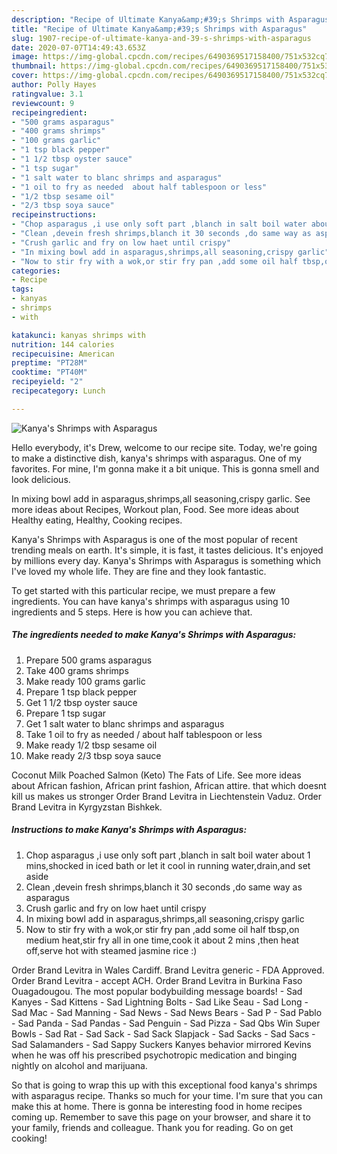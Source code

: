 ```yaml
---
description: "Recipe of Ultimate Kanya&amp;#39;s Shrimps with Asparagus"
title: "Recipe of Ultimate Kanya&amp;#39;s Shrimps with Asparagus"
slug: 1907-recipe-of-ultimate-kanya-and-39-s-shrimps-with-asparagus
date: 2020-07-07T14:49:43.653Z
image: https://img-global.cpcdn.com/recipes/6490369517158400/751x532cq70/kanyas-shrimps-with-asparagus-recipe-main-photo.jpg
thumbnail: https://img-global.cpcdn.com/recipes/6490369517158400/751x532cq70/kanyas-shrimps-with-asparagus-recipe-main-photo.jpg
cover: https://img-global.cpcdn.com/recipes/6490369517158400/751x532cq70/kanyas-shrimps-with-asparagus-recipe-main-photo.jpg
author: Polly Hayes
ratingvalue: 3.1
reviewcount: 9
recipeingredient:
- "500 grams asparagus"
- "400 grams shrimps"
- "100 grams garlic"
- "1 tsp black pepper"
- "1 1/2 tbsp oyster sauce"
- "1 tsp sugar"
- "1 salt water to blanc shrimps and asparagus"
- "1 oil to fry as needed  about half tablespoon or less"
- "1/2 tbsp sesame oil"
- "2/3 tbsp soya sauce"
recipeinstructions:
- "Chop asparagus ,i use only soft part ,blanch in salt boil water about 1 mins,shocked in iced bath or let it cool in running water,drain,and set aside"
- "Clean ,devein fresh shrimps,blanch it 30 seconds ,do same way as asparagus"
- "Crush garlic and fry on low haet until crispy"
- "In mixing bowl add in asparagus,shrimps,all seasoning,crispy garlic"
- "Now to stir fry with a wok,or stir fry pan ,add some oil half tbsp,on medium heat,stir fry all in one time,cook it about 2  mins ,then heat off,serve hot with steamed jasmine rice :)"
categories:
- Recipe
tags:
- kanyas
- shrimps
- with

katakunci: kanyas shrimps with 
nutrition: 144 calories
recipecuisine: American
preptime: "PT28M"
cooktime: "PT40M"
recipeyield: "2"
recipecategory: Lunch

---
```



![Kanya&#39;s Shrimps with Asparagus](https://img-global.cpcdn.com/recipes/6490369517158400/751x532cq70/kanyas-shrimps-with-asparagus-recipe-main-photo.jpg)

Hello everybody, it's Drew, welcome to our recipe site. Today, we're going to make a distinctive dish, kanya&#39;s shrimps with asparagus. One of my favorites. For mine, I'm gonna make it a bit unique. This is gonna smell and look delicious.

In mixing bowl add in asparagus,shrimps,all seasoning,crispy garlic. See more ideas about Recipes, Workout plan, Food. See more ideas about Healthy eating, Healthy, Cooking recipes.

Kanya&#39;s Shrimps with Asparagus is one of the most popular of recent trending meals on earth. It's simple, it is fast, it tastes delicious. It's enjoyed by millions every day. Kanya&#39;s Shrimps with Asparagus is something which I've loved my whole life. They are fine and they look fantastic.


To get started with this particular recipe, we must prepare a few ingredients. You can have kanya&#39;s shrimps with asparagus using 10 ingredients and 5 steps. Here is how you can achieve that.

<!--inarticleads1-->

##### The ingredients needed to make Kanya&#39;s Shrimps with Asparagus:

1. Prepare 500 grams asparagus
1. Take 400 grams shrimps
1. Make ready 100 grams garlic
1. Prepare 1 tsp black pepper
1. Get 1 1/2 tbsp oyster sauce
1. Prepare 1 tsp sugar
1. Get 1 salt water to blanc shrimps and asparagus
1. Take 1 oil to fry as needed / about half tablespoon or less
1. Make ready 1/2 tbsp sesame oil
1. Make ready 2/3 tbsp soya sauce


Coconut Milk Poached Salmon (Keto) The Fats of Life. See more ideas about African fashion, African print fashion, African attire. that which doesnt kill us makes us stronger Order Brand Levitra in Liechtenstein Vaduz. Order Brand Levitra in Kyrgyzstan Bishkek. 

<!--inarticleads2-->

##### Instructions to make Kanya&#39;s Shrimps with Asparagus:

1. Chop asparagus ,i use only soft part ,blanch in salt boil water about 1 mins,shocked in iced bath or let it cool in running water,drain,and set aside
1. Clean ,devein fresh shrimps,blanch it 30 seconds ,do same way as asparagus
1. Crush garlic and fry on low haet until crispy
1. In mixing bowl add in asparagus,shrimps,all seasoning,crispy garlic
1. Now to stir fry with a wok,or stir fry pan ,add some oil half tbsp,on medium heat,stir fry all in one time,cook it about 2  mins ,then heat off,serve hot with steamed jasmine rice :)


Order Brand Levitra in Wales Cardiff. Brand Levitra generic - FDA Approved. Order Brand Levitra - accept ACH. Order Brand Levitra in Burkina Faso Ouagadougou. The most popular bodybuilding message boards! - Sad Kanyes - Sad Kittens - Sad Lightning Bolts - Sad Like Seau - Sad Long - Sad Mac - Sad Manning - Sad News - Sad News Bears - Sad P - Sad Pablo - Sad Panda - Sad Pandas - Sad Penguin - Sad Pizza - Sad Qbs Win Super Bowls - Sad Rat - Sad Sack - Sad Sack Slapjack - Sad Sacks - Sad Sacs - Sad Salamanders - Sad Sappy Suckers Kanyes behavior mirrored Kevins when he was off his prescribed psychotropic medication and binging nightly on alcohol and marijuana. 

So that is going to wrap this up with this exceptional food kanya&#39;s shrimps with asparagus recipe. Thanks so much for your time. I'm sure that you can make this at home. There is gonna be interesting food in home recipes coming up. Remember to save this page on your browser, and share it to your family, friends and colleague. Thank you for reading. Go on get cooking!
